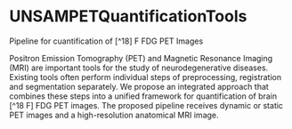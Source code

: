 # UNSAMPETQuantificationTools
Pipeline for cuantification of [^18] F FDG PET Images 

Positron Emission Tomography (PET) and Magnetic Resonance Imaging (MRI) are important tools for the study of neurodegenerative diseases. Existing tools often perform individual steps of preprocessing, registration and segmentation separately. We propose an integrated approach that combines these steps into a unified framework for quantification of brain [^18 F] FDG PET images. The proposed pipeline receives dynamic or static PET images and a high-resolution anatomical MRI image.

